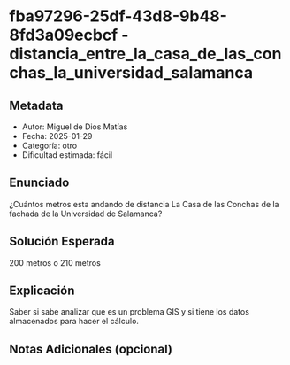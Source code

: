 # fba97296-25df-43d8-9b48-8fd3a09ecbcf - distancia_entre_la_casa_de_las_conchas_la_universidad_salamanca

## Metadata
- Autor: Miguel de Dios Matías
- Fecha: 2025-01-29
- Categoría: otro
- Dificultad estimada: fácil

## Enunciado

¿Cuántos metros esta andando de distancia La Casa de las Conchas de la fachada de la Universidad de Salamanca?

## Solución Esperada

200 metros o 210 metros

## Explicación

Saber si sabe analizar que es un problema GIS y si tiene los datos almacenados para hacer el cálculo.

## Notas Adicionales (opcional)

